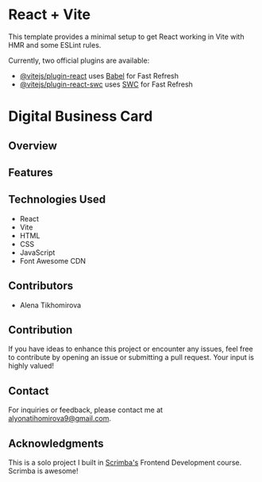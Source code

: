 # React + Vite

This template provides a minimal setup to get React working in Vite with HMR and some ESLint rules.

Currently, two official plugins are available:

- [@vitejs/plugin-react](https://github.com/vitejs/vite-plugin-react/blob/main/packages/plugin-react/README.md) uses [Babel](https://babeljs.io/) for Fast Refresh
- [@vitejs/plugin-react-swc](https://github.com/vitejs/vite-plugin-react-swc) uses [SWC](https://swc.rs/) for Fast Refresh




# Digital Business Card

## Overview

## Features

## Technologies Used

- React
- Vite
- HTML
- CSS
- JavaScript
- Font Awesome CDN

## Contributors

- Alena Tikhomirova

## Contribution

If you have ideas to enhance this project or encounter any issues, feel free to contribute by opening an issue or submitting a pull request. Your input is highly valued!

## Contact
For inquiries or feedback, please contact me at alyonatihomirova9@gmail.com.

## Acknowledgments

This is a solo project I built in [Scrimba's](https://scrimba.com/) Frontend Development course. Scrimba is awesome!
